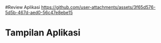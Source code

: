 #Review Aplikasi
https://github.com/user-attachments/assets/3f65d576-5d5b-467d-aed0-56c47e8ebe15
# Tampilan Aplikasi




